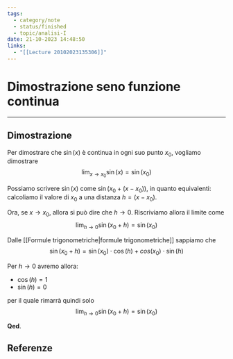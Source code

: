 ```yaml
---
tags:
  - category/note
  - status/finished
  - topic/analisi-I
date: 21-10-2023 14:48:50
links:
  - "[[Lecture 20102023135306]]"
---
```

# Dimostrazione seno funzione continua
---
## Dimostrazione
Per dimostrare che $\sin(x)$ è continua in ogni suo punto $x_{0}$, vogliamo dimostrare
$$\lim_{x \to x_{0}} \sin(x) = \sin(x_{0})$$

Possiamo scrivere $\sin(x)$ come $\sin(x_{0} + (x - x_{0}))$, in quanto equivalenti: calcoliamo il valore di $x_{0}$ a una distanza $h = (x-x_{0})$.

Ora, se $x \to x_{0}$, allora si può dire che $h \to 0$. Riscriviamo allora il limite come
$$\lim_{h \to 0} \sin(x_{0} + h) = \sin(x_{0})$$

Dalle [[Formule trigonometriche|formule trigonometriche]] sappiamo che
$$\sin(x_{0} + h) = \sin(x_{0})\cdot\cos(h) + cos(x_{0})\cdot\sin(h)$$

Per $h \to 0$ avremo allora:
- $\cos(h) = 1$
- $\sin(h) = 0$

per il quale rimarrà quindi solo
$$\lim_{h \to 0} \sin(x_{0} + h) = \sin(x_{0})$$

**Qed**.

## Referenze